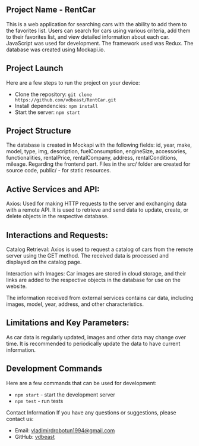 ## Project Name - RentCar

This is a web application for searching cars with the ability to add them to the favorites list. Users can search for cars using various criteria, add them to their favorites list, and view detailed information about each car. JavaScript was used for development. The framework used was Redux. The database was created using Mockapi.io.

## Project Launch

Here are a few steps to run the project on your device:

- Clone the repository: `git clone https://github.com/vdbeast/RentCar.git`
- Install dependencies: `npm install`
- Start the server: `npm start`

## Project Structure

The database is created in Mockapi with the following fields: id, year, make, model, type, img, description, fuelConsumption, engineSize, accessories, functionalities, rentalPrice, rentalCompany, address, rentalConditions, mileage. Regarding the frontend part. Files in the src/ folder are created for source code, public/ - for static resources.

## Active Services and API:

Axios: Used for making HTTP requests to the server and exchanging data with a remote API. It is used to retrieve and send data to update, create, or delete objects in the respective database.

## Interactions and Requests:

Catalog Retrieval: Axios is used to request a catalog of cars from the remote server using the GET method. The received data is processed and displayed on the catalog page.

Interaction with Images: Car images are stored in cloud storage, and their links are added to the respective objects in the database for use on the website.

The information received from external services contains car data, including images, model, year, address, and other characteristics.

## Limitations and Key Parameters:

As car data is regularly updated, images and other data may change over time. It is recommended to periodically update the data to have current information.

## Development Commands

Here are a few commands that can be used for development:

- `npm start` - start the development server
- `npm test` - run tests

Contact Information
If you have any questions or suggestions, please contact us:

- Email: vladimirdrobotun1994@gmail.com
- GitHub: [vdbeast](https://github.com/vdbeast)
